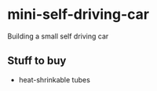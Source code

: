 # mini-self-driving-car
Building a small self driving car


## Stuff to buy
- heat-shrinkable tubes
